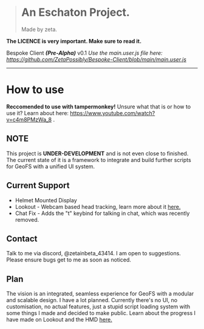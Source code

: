 > # An Eschaton Project.
> Made by zeta.

**The LICENCE is very important. Make sure to read it.**

Bespoke Client __*(Pre-Alpha)*__ v0.1
*Use the main.user.js file here: https://github.com/ZetaPossibly/Bespoke-Client/blob/main/main.user.js* 


----

# How to use
**Reccomended to use with tampermonkey!** Unsure what that is or how to use it? Learn about here: https://www.youtube.com/watch?v=c4m8PMzWa_8 . 

## NOTE
This project is **UNDER-DEVELOPMENT** and is not even close to finished. The current state of it is a framework to integrate and build further scripts for GeoFS with a unified UI system. 

## Current Support
- Helmet Mounted Display
- Lookout - Webcam based head tracking, learn more about it [here.](https://github.com/ZetaPossibly/Bespoke-Client/blob/main/scripts/lookout/README.md)
- Chat Fix - Adds the "t" keybind for talking in chat, which was recently removed.

## Contact
Talk to me via discord, @zetainbeta_43414. I am open to suggestions. Please ensure bugs get to me as soon as noticed. 

## Plan
The vision is an integrated, seamless experience for GeoFS with a modular and scalable design. I have a lot planned. Currently there's no UI, no customisation, no actual features, just a stupid script loading system with some things I made and decided to make public. Learn about the progress I have made on Lookout and the HMD [here.](https://www.youtube.com/playlist?list=PLhNXCpG1Q8_-xMfWcN-SCqa30swuHnyNU)
